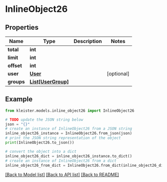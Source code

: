 # InlineObject26


## Properties

Name | Type | Description | Notes
------------ | ------------- | ------------- | -------------
**total** | **int** |  | 
**limit** | **int** |  | 
**offset** | **int** |  | 
**user** | [**User**](User.md) |  | [optional] 
**groups** | [**List[UserGroup]**](UserGroup.md) |  | 

## Example

```python
from kleister.models.inline_object26 import InlineObject26

# TODO update the JSON string below
json = "{}"
# create an instance of InlineObject26 from a JSON string
inline_object26_instance = InlineObject26.from_json(json)
# print the JSON string representation of the object
print(InlineObject26.to_json())

# convert the object into a dict
inline_object26_dict = inline_object26_instance.to_dict()
# create an instance of InlineObject26 from a dict
inline_object26_from_dict = InlineObject26.from_dict(inline_object26_dict)
```
[[Back to Model list]](../README.md#documentation-for-models) [[Back to API list]](../README.md#documentation-for-api-endpoints) [[Back to README]](../README.md)


